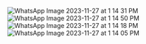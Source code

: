 ![WhatsApp Image 2023-11-27 at 1 14 31 PM](https://github.com/Jorge212122/Simulacion-por-computadora-Jorge-Alejandro-Amaro/assets/84280097/4b0e0555-eb29-4c8e-a466-3f15c4d7a970)
![WhatsApp Image 2023-11-27 at 1 14 50 PM](https://github.com/Jorge212122/Simulacion-por-computadora-Jorge-Alejandro-Amaro/assets/84280097/fa649ede-6414-4b7c-b949-9b79959dcbda)
![WhatsApp Image 2023-11-27 at 1 14 18 PM](https://github.com/Jorge212122/Simulacion-por-computadora-Jorge-Alejandro-Amaro/assets/84280097/b7a38833-1362-429c-9428-f70b53e3ce01)
![WhatsApp Image 2023-11-27 at 1 14 05 PM](https://github.com/Jorge212122/Simulacion-por-computadora-Jorge-Alejandro-Amaro/assets/84280097/be45b392-697b-4dc0-97e7-f0fc6eaacc20)
